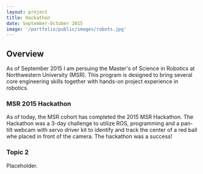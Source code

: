 ```yaml
---
layout: project
title: Hackathon
date: September-October 2015
image: '/portfolio/public/images/robots.jpg'
---
```


## Overview
As of September 2015 I am persuing the Master's of Science in Robotics at Northwestern University (MSR). This program is designed to bring several core engineering skills together with hands-on project experience in robotics. 

### MSR 2015 Hackathon
As of today, the MSR cohort has completed the 2015 MSR Hackathon. The Hackathon was a 3-day challenge to utilize ROS, programming and a pan-tilt webcam with servo driver kit to identify and track the center of a red ball whe placed in front of the camera.
The hackathon was a success!

<!--embed src="/msr-student-template/public/images/hackathon.mp4" frameborder="0"  align="middle"  play="false" width="640" allowfullscreen/-->


### Topic 2
Placeholder.

